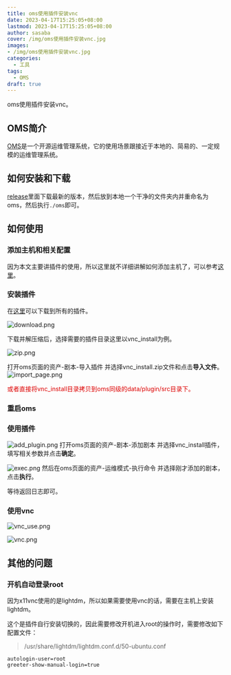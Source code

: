```yaml
---
title: oms使用插件安装vnc
date: 2023-04-17T15:25:05+08:00
lastmod: 2023-04-17T15:25:05+08:00
author: sasaba
cover: /img/oms使用插件安装vnc.jpg
images:
- /img/oms使用插件安装vnc.jpg
categories:
  - 工具 
tags:
  - OMS
draft: true
---
```


oms使用插件安装vnc。

<!--more-->

## OMS简介

[OMS](https://github.com/ssbeatty/oms)是一个开源运维管理系统，它的使用场景跟接近于本地的、简易的、一定规模的运维管理系统。

## 如何安装和下载

[release](https://github.com/ssbeatty/oms/releases)里面下载最新的版本，然后放到本地一个干净的文件夹内并重命名为oms，然后执行`./oms`即可。

## 如何使用

### 添加主机和相关配置

因为本文主要讲插件的使用，所以这里就不详细讲解如何添加主机了，可以参考[这里](https://wang918562230.gitbook.io/ssbeattyoms-wen-dang/guides/zi-chan-guan-li)。

### 安装插件

在[这里](https://github.com/ssbeatty/oms_plugins)可以下载到所有的插件。

![download.png](/context_img/oms_plugin/download.png)

下载并解压缩后，选择需要的插件目录这里以vnc_install为例。

![zip.png](/context_img/oms_plugin/zip.png)

打开oms页面的资产-剧本-导入插件 并选择vnc_install.zip文件和点击**导入文件**。
![import_page.png](/context_img/oms_plugin/import_page.png)

<font color="#dd0000">或者直接将vnc_install目录拷贝到oms同级的data/plugin/src目录下。</font><br />

### 重启oms

### 使用插件

![add_plugin.png](/context_img/oms_plugin/add_plugin.png)
打开oms页面的资产-剧本-添加剧本 并选择vnc_install插件，填写相关参数并点击**确定**。

![exec.png](/context_img/oms_plugin/exec.png)
然后在oms页面的资产-运维模式-执行命令 并选择刚才添加的剧本，点击**执行**。

等待返回日志即可。

### 使用vnc

![vnc_use.png](/context_img/oms_plugin/vnc_use.png)

![vnc.png](/context_img/oms_plugin/vnc.png)

## 其他的问题

### 开机自动登录root
因为x11vnc使用的是lightdm，所以如果需要使用vnc的话，需要在主机上安装lightdm。

这个是插件自行安装切换的，因此需要修改开机进入root的操作时，需要修改如下配置文件：

> /usr/share/lightdm/lightdm.conf.d/50-ubuntu.conf

```text
autologin-user=root
greeter-show-manual-login=true
```